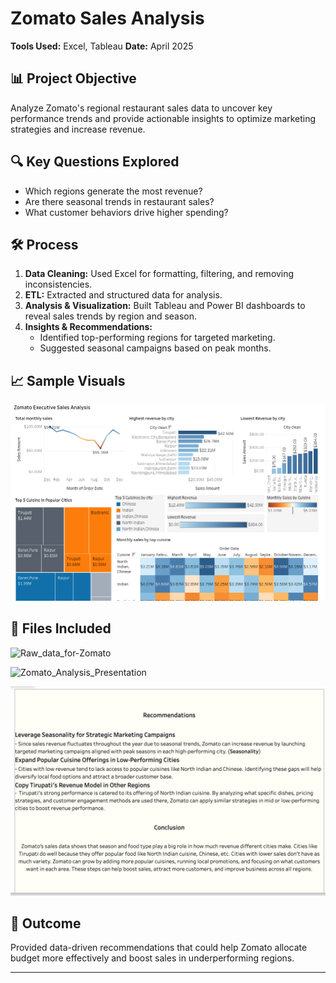 # Zomato Sales Analysis

**Tools Used:** Excel, Tableau 
**Date:** April 2025

## 📊 Project Objective
Analyze Zomato's regional restaurant sales data to uncover key performance trends and provide actionable insights to optimize marketing strategies and increase revenue.

## 🔍 Key Questions Explored
- Which regions generate the most revenue?
- Are there seasonal trends in restaurant sales?
- What customer behaviors drive higher spending?

## 🛠️ Process
1. **Data Cleaning:** Used Excel for formatting, filtering, and removing inconsistencies.
2. **ETL:** Extracted and structured data for analysis.
3. **Analysis & Visualization:** Built Tableau and Power BI dashboards to reveal sales trends by region and season.
4. **Insights & Recommendations:**
   - Identified top-performing regions for targeted marketing.
   - Suggested seasonal campaigns based on peak months.

## 📈 Sample Visuals
![Zomato_Executive_dashbord](https://github.com/Travon-77/BI_Analytics_Tripleten_Projects/blob/main/Zomato%20Sales%20Analysis/Zomato%20Executive%20Dashboard.png) 

## 📂 Files Included
![Raw_data_for-Zomato](https://github.com/Travon-77/BI_Analytics_Tripleten_Projects/tree/main/Zomato%20Sales%20Analysis/Raw%20data%20for%20Zomato)

![Zomato_Analysis_Presentation](https://github.com/Travon-77/BI_Analytics_Tripleten_Projects/tree/main/Zomato%20Sales%20Analysis/Zomato%20Analysis%20Presentation)

![Zomato_Insights](https://github.com/Travon-77/BI_Analytics_Tripleten_Projects/blob/main/Zomato%20Sales%20Analysis/Insights.jpeg) 

## 🧠 Outcome
Provided data-driven recommendations that could help Zomato allocate budget more effectively and boost sales in underperforming regions.

---
